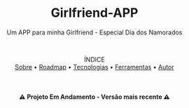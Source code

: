<h1 align="center">Girlfriend-APP</h1>
<p align="center">Um APP para minha Girlfriend - Especial Dia dos Namorados</p>

<br>

<p align="center">ÍNDICE<br>
<a href="#sobre">Sobre</a> •
<a href="#Roadmap">Roadmap</a> •
<a href="#Tecnologias">Tecnologias</a> •
<a href="#Ferramentas">Ferramentas</a> •
<a href="#Autor">Autor</a></p>

<br>
<h4 align="center">
   ⚠ Projeto Em Andamento - Versão mais recente ⚠
  </h4>
  <br>

